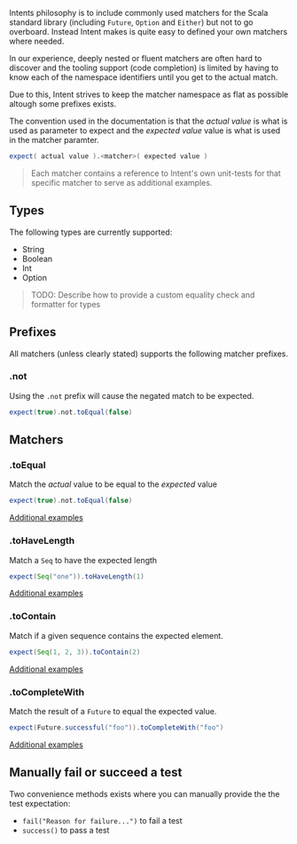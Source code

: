 Intents philosophy is to include commonly used matchers for the Scala standard library
(including `Future`, `Option` and `Either`) but not to go overboard. Instead Intent makes is
quite easy to defined your own matchers where needed.

In our experience, deeply nested or fluent matchers are often hard to discover and the
tooling support (code completion) is limited by having to know each of the namespace
identifiers until you get to the actual match.

Due to this, Intent strives to keep the matcher namespace as flat as possible altough
some prefixes exists.

The convention used in the documentation is that the _actual value_ is what is used as
parameter to expect and the _expected value_ value is what is used in the matcher
paramter.

```scala
expect( actual value ).<matcher>( expected value )
```

> Each matcher contains a reference to Intent's own unit-tests for that specific matcher to
> serve as additional examples.


## Types

The following types are currently supported:

- String
- Boolean
- Int
- Option

> TODO: Describe how to provide a custom equality check and formatter for types


## Prefixes

All matchers (unless clearly stated) supports the following matcher prefixes.

### .not

Using the `.not` prefix will cause the negated match to be expected.

```scala
expect(true).not.toEqual(false)
```

## Matchers

### .toEqual

Match the _actual_ value to be equal to the _expected_ value

```scala
expect(true).not.toEqual(false)
```

[Additional examples](https://github.com/factor10/intent/blob/master/src/test/scala/intent/matchers/ToEqualTest.scala)


### .toHaveLength

Match a `Seq` to have the expected length

```scala
expect(Seq("one")).toHaveLength(1)
````

[Additional examples](https://github.com/factor10/intent/blob/master/src/test/scala/intent/matchers/ToHaveLengthTest.scala)


### .toContain

Match if a given sequence contains the expected element.

```scala
expect(Seq(1, 2, 3)).toContain(2)
```

[Additional examples](https://github.com/factor10/intent/blob/master/src/test/scala/intent/matchers/ToContainTest.scala)

### .toCompleteWith

Match the result of a `Future` to equal the expected value.

```scala
expect(Future.successful("foo")).toCompleteWith("foo")
```

[Additional examples](https://github.com/factor10/intent/blob/master/src/test/scala/intent/matchers/ToCompleteWithTest.scala)


## Manually fail or succeed a test

Two convenience methods exists where you can manually provide the the test expectation:

* `fail("Reason for failure...")` to fail a test
* `success()` to pass a test
